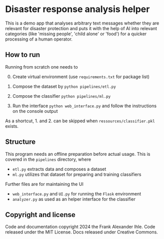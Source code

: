 # Disaster response analysis helper

This is a demo app that analyses arbitrary text messages whether they are relevant for disaster protection and puts it with the help of AI into relevant categories (like 'missing people', 'child alone' or 'food') for a quicker processing of a human operator.

## How to run

Running from scratch one needs to 

0. Create virtual environment (use `requirements.txt` for package list)

1. Compose the dataset by `python pipelines/etl.py`
2. Compose the classifier `python pipelines/ml.py`
3. Run the interface `python web_interface.py` and follow the instructions on the console output

As a shortcut, 1. and 2. can be skipped when `ressources/classifier.pkl` exists.

## Structure

This program needs an offline preparation before actual usage. This is covered in the `pipelines` directory, where 

- `etl.py` extracts data and composes a dataset
- `ml.py` utilizes that dataset for preparing and training classifiers

Further files are for maintaining the UI

- `web_interface.py` and `UI.py` for running the `Flask` environment
- `analyzer.py` as used as an helper interface for the classifier

## Copyright and license

Code and documentation copyright 2024 the Frank Alexander Ihle. Code released under the MIT License. Docs released under Creative Commons.
